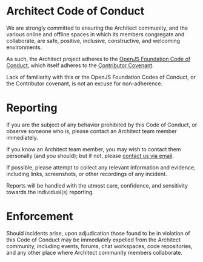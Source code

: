 # Architect Code of Conduct

We are strongly committed to ensuring the Architect community, and the various online and offline spaces in which its members congregate and collaborate, are safe, positive, inclusive, constructive, and welcoming environments.

As such, the Architect project adheres to the [OpenJS Foundation Code of Conduct](https://github.com/openjs-foundation/cross-project-council/blob/main/CODE_OF_CONDUCT.md), which itself adheres to the [Contributor Covenant](https://www.contributor-covenant.org).

Lack of familiarity with this or the OpenJS Foundation Codes of Conduct, or the Contributor covenant, is not an excuse for non-adherence.


# Reporting
If you are the subject of any behavior prohibited by this Code of Conduct, or observe someone who is, please contact an Architect team member immediately.

If you know an Architect team member, you may wish to contact them personally (and you should); but if not, please [contact us via email](mailto:conduct@arc.codes).

If possible, please attempt to collect any relevant information and evidence, including links, screenshots, or other recordings of any incident.

Reports will be handled with the utmost care, confidence, and sensitivity towards the individual(s) reporting.


# Enforcement
Should incidents arise, upon adjudication those found to be in violation of this Code of Conduct may be immediately expelled from the Architect community, including events, forums, chat workspaces, code repositories, and any other place where Architect community members collaborate.
